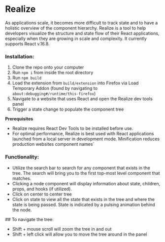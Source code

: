 # Realize

As applications scale, it becomes more difficult to track state and to have a holistic overview of the component hierarchy. Realize is a tool to help developers visualize the structure and state flow of their React applications, especially when they are  growing in scale and complexity. It currently supports React v.16.8.


### Installation:
1. Clone the repo onto your computer
2. Run `npm i` from inside the root directory
3. Run `npm build`
4. Load the extension from `build/extension` into Firefox via Load Temporary Addon (found by navigating to `about:debugging#/runtime/this-firefox`)
5. Navigate to a website that uses React and open the Realize dev tools panel
7. Trigger a state change to populate the component tree

**Prerequisites**
- Realize requires React Dev Tools to be installed before use.
-  For optimal performance, Realize is best used with React applications launched from a local server in development mode. Minification reduces production websites component names`

### Functionality:
* Utilize the search bar to search for any component that exists in the tree. The search will bring you to the first top-most level component that matches.
* Clicking a node component will display information about state, children, props, and hooks (if utilized).
* Click on center to center tree
* Click on state to view all the state that exists in the tree and where the state is being passed. State is indicated by a pulsing animation behind the node.

## To navigate the tree:
* Shift + mouse scroll will zoom the tree in and out
* Shift + left click will allow you to move the tree around in the panel
